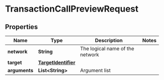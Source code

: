 

# TransactionCallPreviewRequest


## Properties

| Name | Type | Description | Notes |
|------------ | ------------- | ------------- | -------------|
|**network** | **String** | The logical name of the network |  |
|**target** | [**TargetIdentifier**](TargetIdentifier.md) |  |  |
|**arguments** | **List&lt;String&gt;** | Argument list |  |



